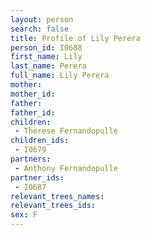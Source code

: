 ```yaml
---
layout: person
search: false
title: Profile of Lily Perera
person_id: I0688
first_name: Lily
last_name: Perera
full_name: Lily Perera
mother: 
mother_id: 
father: 
father_id: 
children:
 - Therese Fernandopulle
children_ids:
 - I0679
partners:
 - Anthony Fernandopulle
partner_ids:
 - I0687
relevant_trees_names:
relevant_trees_ids:
sex: F
---
```


